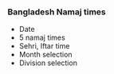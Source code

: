 ### Bangladesh Namaj times
  - Date
  - 5 namaj times
  - Sehri, Iftar time
  - Month selection
  - Division selection
